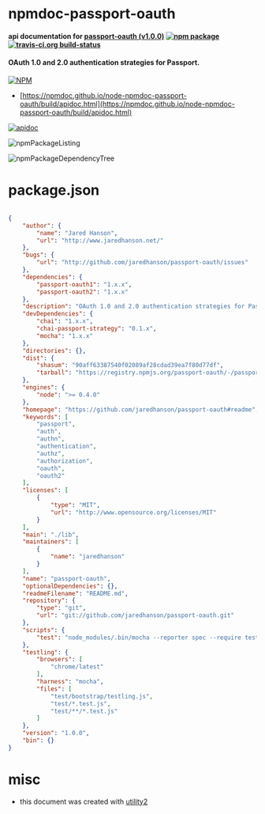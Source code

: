 # npmdoc-passport-oauth

#### api documentation for  [passport-oauth (v1.0.0)](https://github.com/jaredhanson/passport-oauth#readme)  [![npm package](https://img.shields.io/npm/v/npmdoc-passport-oauth.svg?style=flat-square)](https://www.npmjs.org/package/npmdoc-passport-oauth) [![travis-ci.org build-status](https://api.travis-ci.org/npmdoc/node-npmdoc-passport-oauth.svg)](https://travis-ci.org/npmdoc/node-npmdoc-passport-oauth)

#### OAuth 1.0 and 2.0 authentication strategies for Passport.

[![NPM](https://nodei.co/npm/passport-oauth.png?downloads=true&downloadRank=true&stars=true)](https://www.npmjs.com/package/passport-oauth)

- [https://npmdoc.github.io/node-npmdoc-passport-oauth/build/apidoc.html](https://npmdoc.github.io/node-npmdoc-passport-oauth/build/apidoc.html)

[![apidoc](https://npmdoc.github.io/node-npmdoc-passport-oauth/build/screenCapture.buildCi.browser.%252Ftmp%252Fbuild%252Fapidoc.html.png)](https://npmdoc.github.io/node-npmdoc-passport-oauth/build/apidoc.html)

![npmPackageListing](https://npmdoc.github.io/node-npmdoc-passport-oauth/build/screenCapture.npmPackageListing.svg)

![npmPackageDependencyTree](https://npmdoc.github.io/node-npmdoc-passport-oauth/build/screenCapture.npmPackageDependencyTree.svg)



# package.json

```json

{
    "author": {
        "name": "Jared Hanson",
        "url": "http://www.jaredhanson.net/"
    },
    "bugs": {
        "url": "http://github.com/jaredhanson/passport-oauth/issues"
    },
    "dependencies": {
        "passport-oauth1": "1.x.x",
        "passport-oauth2": "1.x.x"
    },
    "description": "OAuth 1.0 and 2.0 authentication strategies for Passport.",
    "devDependencies": {
        "chai": "1.x.x",
        "chai-passport-strategy": "0.1.x",
        "mocha": "1.x.x"
    },
    "directories": {},
    "dist": {
        "shasum": "90aff63387540f02089af28cdad39ea7f80d77df",
        "tarball": "https://registry.npmjs.org/passport-oauth/-/passport-oauth-1.0.0.tgz"
    },
    "engines": {
        "node": ">= 0.4.0"
    },
    "homepage": "https://github.com/jaredhanson/passport-oauth#readme",
    "keywords": [
        "passport",
        "auth",
        "authn",
        "authentication",
        "authz",
        "authorization",
        "oauth",
        "oauth2"
    ],
    "licenses": [
        {
            "type": "MIT",
            "url": "http://www.opensource.org/licenses/MIT"
        }
    ],
    "main": "./lib",
    "maintainers": [
        {
            "name": "jaredhanson"
        }
    ],
    "name": "passport-oauth",
    "optionalDependencies": {},
    "readmeFilename": "README.md",
    "repository": {
        "type": "git",
        "url": "git://github.com/jaredhanson/passport-oauth.git"
    },
    "scripts": {
        "test": "node_modules/.bin/mocha --reporter spec --require test/bootstrap/node test/*.test.js"
    },
    "testling": {
        "browsers": [
            "chrome/latest"
        ],
        "harness": "mocha",
        "files": [
            "test/bootstrap/testling.js",
            "test/*.test.js",
            "test/**/*.test.js"
        ]
    },
    "version": "1.0.0",
    "bin": {}
}
```



# misc
- this document was created with [utility2](https://github.com/kaizhu256/node-utility2)
